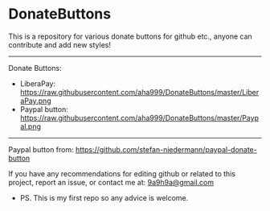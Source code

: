 # DonateButtons
This is a repository for various donate buttons for github etc., anyone can contribute and add new styles!

---
Donate Buttons:
- LiberaPay: https://raw.githubusercontent.com/aha999/DonateButtons/master/LiberaPay.png
- Paypal button: https://raw.githubusercontent.com/aha999/DonateButtons/master/Paypal.png

---
Paypal button from: https://github.com/stefan-niedermann/paypal-donate-button

If you have any recommendations for editing github or related to this project, report an issue, or contact me at: 9a9h9a@gmail.com
- PS. This is my first repo so any advice is welcome.
